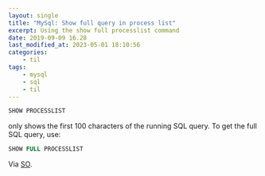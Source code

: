 ```yaml
---
layout: single
title: "MySql: Show full query in process list"
excerpt: Using the show full processlist command
date: 2019-09-09 16.28
last_modified_at: 2023-05-01 18:10:56
categories:
    - til
tags:
    - mysql
    - sql
    - til
---
```


```sql
SHOW PROCESSLIST
```

only shows the first 100 characters of the running SQL query. To get the full SQL query, use:

```sql
SHOW FULL PROCESSLIST
```

Via [SO](https://stackoverflow.com/a/3638697/1257318).
